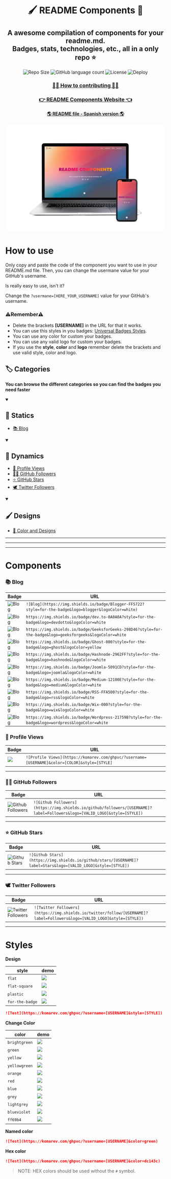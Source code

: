 <div align="center">
  <h1>🖌 README Components 🎨</h1>
  <h2>A awesome compilation of components for your readme.md.<br /> Badges, stats, technologies, etc., all in a only repo ⭐</h2>

  
  ![Repo Size](https://img.shields.io/github/repo-size/FabianHMzz/readme-components?color=burlywood&logo=github&style=for-the-badge)
  ![GitHub language count](https://img.shields.io/github/languages/count/FabianHMzz/readme-components?color=burlywood&logo=react&logoColor=white&style=for-the-badge)
  ![License](https://img.shields.io/github/license/fabianhmzz/readme-components?color=burlywood&style=for-the-badge)
  ![Deploy](https://vercelbadge.vercel.app/api/fabianhmzz/readme-components?color=black&style=for-the-badge&logo=vercel)
  
 ### <a href="https://github.com/FabianHMzz/readme-components/blob/main/CONTRIBUTING.md">👨‍💻 How to contributing 👨‍💻</a>
 ### <a href="https://readme-components.wiki/">👉 README Components Website 👈</a>
 #### <a href="https://github.com/FabianHMzz/readme-components/blob/main/README_es.md">🌎 README file - Spanish version 🌎</a>


  <img src="https://raw.githubusercontent.com/FabianHMzz/readme-components/main/assets/readme.webp" alt="README Components">
 </div>

# How to use
Only copy and paste the code of the component you want to use in your README.md file. Then, you can change the usermane value for your GitHub's username.

Is really easy to use, isn't it?

Change the <code>?usermane=[HERE_YOUR_USERNAME]</code> value for your GitHub's username.

### ⚠**Remember**⚠ 

- Delete the brackets **[USERNAME]** in the URL for that it works.
- You can use this styles in you badges: <a href="https://github.com/FabianHMzz/readme-components#styles">Universal Badges Styles</a>.
- You can use any color for custom your badges.
- You can use any valid logo for custom your badges.
- If you use the **style**, **color** and **logo** remember delete the brackets and use valid style, color and logo.

## 🏷 Categories

**You can browse the different categories so you can find the badges you need faster**

<details open> 
  <summary><h2>🔷 Statics</h2></summary>
  
   - [📚 Blog](https://github.com/FabianHMzz/readme-components#-blog)


</details>

<details open> 
  <summary><h2>💫 Dynamics</h2></summary>
  
  - [👀 Profile Views](https://github.com/FabianHMzz/readme-components#-profile-views)
  - [👨‍💻 GitHub Followers](https://github.com/FabianHMzz/readme-components#-github-followers)
  - [⭐ GitHub Stars](https://github.com/FabianHMzz/readme-components#-github-stars)
  - [🕊 Twitter Followers](https://github.com/FabianHMzz/readme-components#-twitter-followers)
  
</details>

<details open> 
  <summary><h2>🖌 Designs</h2></summary>
  
  - [🎨 Color and Designs](https://github.com/FabianHMzz/readme-components/blob/main/README.md#styles)
  
</details>



<!-- Components start -->

---
---
---

# Components

### 📚 Blog

| Badge | URL |
|-------|-----|
| ![Blog](https://img.shields.io/badge/Blogger-FF5722?style=for-the-badge&logo=blogger&logoColor=white) | `![Blog](https://img.shields.io/badge/Blogger-FF5722?style=for-the-badge&logo=blogger&logoColor=white)` |
| ![Blog](https://img.shields.io/badge/dev.to-0A0A0A?style=for-the-badge&logo=devdotto&logoColor=white) | `https://img.shields.io/badge/dev.to-0A0A0A?style=for-the-badge&logo=devdotto&logoColor=white` |
| ![Blog](https://img.shields.io/badge/GeeksforGeeks-298D46?style=for-the-badge&logo=geeksforgeeks&logoColor=white) | `https://img.shields.io/badge/GeeksforGeeks-298D46?style=for-the-badge&logo=geeksforgeeks&logoColor=white` |
| ![Blog](https://img.shields.io/badge/Ghost-000?style=for-the-badge&logo=ghost&logoColor=yellow) | `https://img.shields.io/badge/Ghost-000?style=for-the-badge&logo=ghost&logoColor=yellow` |
| ![Blog](https://img.shields.io/badge/Hashnode-2962FF?style=for-the-badge&logo=hashnode&logoColor=white) | `https://img.shields.io/badge/Hashnode-2962FF?style=for-the-badge&logo=hashnode&logoColor=white` |
| ![Blog](https://img.shields.io/badge/Joomla-5091CD?style=for-the-badge&logo=joomla&logoColor=white) | `https://img.shields.io/badge/Joomla-5091CD?style=for-the-badge&logo=joomla&logoColor=white` |
| ![Blog](https://img.shields.io/badge/Medium-12100E?style=for-the-badge&logo=medium&logoColor=white) | `https://img.shields.io/badge/Medium-12100E?style=for-the-badge&logo=medium&logoColor=white` |
| ![Blog](https://img.shields.io/badge/RSS-FFA500?style=for-the-badge&logo=rss&logoColor=white) | `https://img.shields.io/badge/RSS-FFA500?style=for-the-badge&logo=rss&logoColor=white` |
| ![Blog](https://img.shields.io/badge/Wix-000?style=for-the-badge&logo=wix&logoColor=white) | `https://img.shields.io/badge/Wix-000?style=for-the-badge&logo=wix&logoColor=white` |
| ![Blog](https://img.shields.io/badge/Wordpress-21759B?style=for-the-badge&logo=wordpress&logoColor=white) | `https://img.shields.io/badge/Wordpress-21759B?style=for-the-badge&logo=wordpress&logoColor=white` |

### 👀 Profile Views

| Badge | URL |
|-------|-----|
| <img height="25px" src="https://komarev.com/ghpvc/?username=FabianHMzz&style=for-the-badge"> | `![Profile Views](https://komarev.com/ghpvc/?username=[USERNAME]&color=[COLOR]&style=[STYLE]`|

---

### 👨‍💻 GitHub Followers

| Badge | URL |
|-------|-----|
| ![Github Followers](https://img.shields.io/github/followers/midudev?label=Followers&logo=GitHub&style=for-the-badge) | `![Github Followers](https://img.shields.io/github/followers/[USERNAME]?label=Followers&logo=[VALID_LOGO]&style=[STYLE])` |

---

### ⭐ GitHub Stars

| Badge | URL |
|-------|-----|
| ![Github Stars](https://img.shields.io/github/stars/midudev?label=Stars&logo=GitHub&style=for-the-badge) | `![Github Stars](https://img.shields.io/github/stars/[USERNAME]?label=Stars&logo=[VALID_LOGO]&style=[STYLE])`|

---

### 🕊 Twitter Followers

| Badge | URL |
|-------|-----|
| ![Twitter Followers](https://img.shields.io/twitter/follow/FabianHMz_?label=Twitter&logo=twitter&style=for-the-badge&color=blue) | `![Twitter Followers](https://img.shields.io/twitter/follow/[USERNAME]?label=Followers&logo=[VALID_LOGO]&style=[STYLE])`|

---

# Styles

**Design**

| style | demo |
| ----- | ---- |
| `flat` | ![](https://img.shields.io/static/v1?label=Test&message=1234567890&color=007ec6&style=flat) |
| `flat-square` | ![](https://img.shields.io/static/v1?label=Test&message=1234567890&color=007ec6&style=flat-square) |
| `plastic` | ![](https://img.shields.io/static/v1?label=Test&message=1234567890&color=007ec6&style=plastic) |
| `for-the-badge` | ![](https://img.shields.io/static/v1?label=Test&message=1234567890&color=007ec6&style=for-the-badge) |

```Markdown
![Test](https://komarev.com/ghpvc/?username=[USERNAME]&style=[STYLE])
```

**Change Color**

| color | demo |
| ----- | ---- |
| `brightgreen` | ![](https://img.shields.io/static/v1?label=brightgreen&message=1234567890&color=brightgreen&style=for-the-badge) |
| `green` | ![](https://img.shields.io/static/v1?label=green&message=1234567890&color=green&style=for-the-badge) |
| `yellow` | ![](https://img.shields.io/static/v1?label=yellow&message=1234567890&color=yellow&style=for-the-badge) |
| `yellowgreen` | ![](https://img.shields.io/static/v1?label=yellowgreen&message=1234567890&color=yellowgreen&style=for-the-badge) |
| `orange` | ![](https://img.shields.io/static/v1?label=orange&message=1234567890&color=orange&style=for-the-badge) |
| `red` | ![](https://img.shields.io/static/v1?label=red&message=1234567890&color=red&style=for-the-badge) |
| `blue` | ![](https://img.shields.io/static/v1?label=blue&message=1234567890&color=blue&style=for-the-badge) |
| `grey` | ![](https://img.shields.io/static/v1?label=grey&message=1234567890&color=grey&style=for-the-badge) |
| `lightgrey` | ![](https://img.shields.io/static/v1?label=lightgrey&message=1234567890&color=lightgrey&style=for-the-badge) |
| `blueviolet` | ![](https://img.shields.io/static/v1?label=blueviolet&message=1234567890&color=blueviolet&style=for-the-badge) |
| `ff69b4` | ![](https://img.shields.io/static/v1?label=ff69b4&message=1234567890&color=ff69b4&style=for-the-badge) |

**Named color**

```Markdown
![Test](https://komarev.com/ghpvc/?username=[USERNAME]&color=green)
```

**Hex color**

```Markdown
![Test](https://komarev.com/ghpvc/?username=[USERNAME]&color=dc143c)
```

>NOTE: HEX colors should be used without the `#` symbol.
